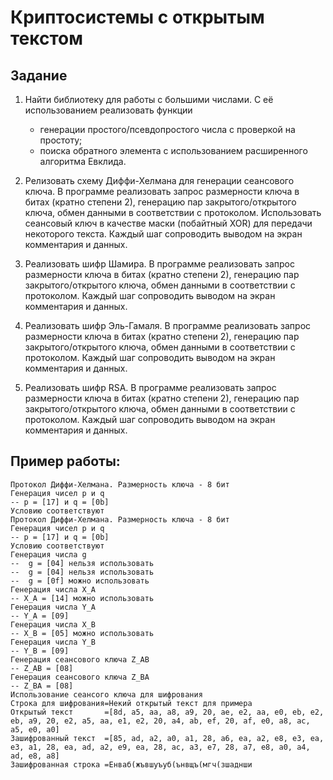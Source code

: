 # Криптосистемы с открытым текстом

## Задание 

1. Найти библиотеку для работы с большими числами. С её использованием реализовать функции 
   - генерации простого/псевдопростого числа с проверкой на простоту;
   - поиска обратного элемента с использованием расширенного алгоритма Евклида.
  
2. Релизовать схему Диффи-Хелмана для генерации сеансового ключа. В программе реализовать запрос размерности ключа в битах (кратно степени 2), генерацию пар закрытого/открытого ключа, обмен данными в соответствии с протоколом. Использовать сеансовый ключ в качестве маски (побайтный XOR) для передачи некоторого текста. Каждый шаг сопроводить выводом на экран комментария и данных.

3. Реализовать шифр Шамира. В программе реализовать запрос размерности ключа в битах (кратно степени 2), генерацию пар закрытого/открытого ключа, обмен данными в соответствии с протоколом. Каждый шаг сопроводить выводом на экран комментария и данных.

4. Реализовать шифр Эль-Гамаля. В программе реализовать запрос размерности ключа в битах (кратно степени 2), генерацию пар закрытого/открытого ключа, обмен данными в соответствии с протоколом. Каждый шаг сопроводить выводом на экран комментария и данных.

5. Реализовать шифр RSA. В программе реализовать запрос размерности ключа в битах (кратно степени 2), генерацию пар закрытого/открытого ключа, обмен данными в соответствии с протоколом. Каждый шаг сопроводить выводом на экран комментария и данных.

## Пример работы:

```
Протокол Диффи-Хелмана. Размерность ключа - 8 бит
Генерация чисел p и q
-- p = [17] и q = [0b]
Условию соответствуют
Протокол Диффи-Хелмана. Размерность ключа - 8 бит
Генерация чисел p и q
-- p = [17] и q = [0b]
Условию соответствуют
Генерация числа g
--  g = [04] нельзя использовать
--  g = [04] нельзя использовать
--  g = [0f] можно использовать
Генерация числа X_A
-- X_A = [14] можно использовать
Генерация числа Y_A
-- Y_A = [09]
Генерация числа X_B
-- X_B = [05] можно использовать
Генерация числа Y_B
-- Y_B = [09]
Генерация сеансового ключа Z_AB
-- Z_AB = [08]
Генерация сеансового ключа Z_BA
-- Z_BA = [08]
Использование сеансого ключа для шифрования
Строка для шифрования=Некий открытый текст для примера
Открытый текст       =[8d, a5, aa, a8, a9, 20, ae, e2, aa, e0, eb, e2, eb, a9, 20, e2, a5, aa, e1, e2, 20, a4, ab, ef, 20, af, e0, a8, ac, a5, e0, a0]
Зашифрованный текст  =[85, ad, a2, a0, a1, 28, a6, ea, a2, e8, e3, ea, e3, a1, 28, ea, ad, a2, e9, ea, 28, ac, a3, e7, 28, a7, e8, a0, a4, ad, e8, a8]
Зашифрованная строка =Енваб(жъвшуъуб(ънвщъ(мгч(зшаднши
```
